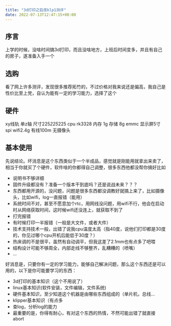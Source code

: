 ```yaml
---
title: "3d打印之启庞klp1测评"
date: 2022-07-13T12:47:15+08:00
---
```


## 序言
上学的时候，没啥时间搞3d打印，而且没啥地方，上班后时间变多，并且有自己的房子，遂准备入手一个

## 选购
看了网上许多测评，发现很多推荐拓竹的，不过价格对我来说还是偏高，我自己是性价比至上党，自认为能有一定的学习能力，选择了这个


## 硬件
xy线轨
单z轴
尺寸225*225*225
cpu rk3328
内存 1g 
存储 8g emmc
显示屏5寸spi
wifi2.4g
有线100m
无摄像头


## 基本使用
先说结论。坏消息是这个东西类似于一个半成品，感觉就是刚能用就拿出来卖了，相当于你就买了个硬件，软件啥的你都得自己调整，很多东西他都没帮你搞好比如
+ 说明书不够详细
+ 固件升级都没有？准备一个版本干到底吗？还是说战未来？？？
+ 东西都用开源的，没问题，问题是很多东西都没调教好就搞上来了，比如摄像头，比如wifi，log一直报错（能用）
+ 系统时间不对，甚至不愿意加个rtc，用网线没问题，用wifi不行，他会在启动时从网络获取时间，这时候wifi还没连上，就获取不到了
+ 打完报错
+ 有时候打印一半报错（一般是大文件，或者大件）
+ 技术支持技术一般，出错了说我cpu温度太高（指40度，说他们打印都是30度的，你见过哪个cpu开机后能低于30度？）
+ 热床调的不是很平，虽然有自动调平，但我这差了2.1mm也有点多了吧喂
+ 结构设计可能不够周全，内部走线不够整齐，乱糟糟的（喷嘴）
+ ...

好消息是，只要你有一定的学习能力，能够自己解决问题，那么这个东西还是可以用的，以下是你可能要学习的东西：
+ 3d打印的基本知识（这个不用说了）
+ linux基本知识(软件安装，文件编辑，文件系统)
+ 硬件基本知识，至少知道这个机器是由哪些东西组成的（单片机，总线...
+ klipper基本知识（有点多
+ 查log，分析log的能力
+ 最重要的是，你得有耐心，有对这个东西的热情，不然可能出错了就直接abort